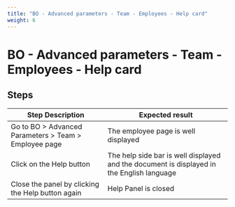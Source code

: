 ```yaml
---
title: "BO - Advanced parameters - Team - Employees - Help card"
weight: 6
---
```


# BO - Advanced parameters - Team - Employees - Help card
## Steps
| Step Description | Expected result |
| ----- | ----- |
| Go to BO > Advanced Parameters > Team > Employee page | The employee page is well displayed |
| Click on the Help button | The help side bar is well displayed and the document is displayed in the English language |
| Close the panel by clicking the Help button again | Help Panel is closed |
